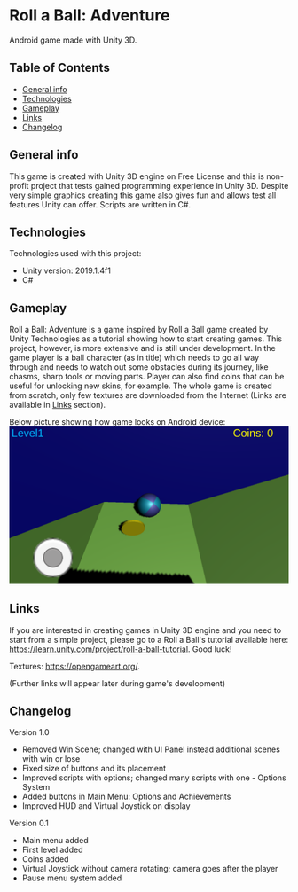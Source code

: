 # Roll a Ball: Adventure

Android game made with Unity 3D.

## Table of Contents
* [General info](#general-info)
* [Technologies](#technologies)
* [Gameplay](#gameplay)
* [Links](#links)
* [Changelog](#changelog)

## General info 

This game is created with Unity 3D engine on Free License and this is non-profit project that tests gained programming experience in Unity 3D. Despite very simple graphics creating this game also gives fun and allows test all features Unity can offer. Scripts are written in C#.

## Technologies

Technologies used with this project:
* Unity version: 2019.1.4f1
* C#

## Gameplay

Roll a Ball: Adventure is a game inspired by Roll a Ball game created by Unity Technologies as a tutorial showing how to start creating games. This project, however, is more extensive and is still under development. In the game player is a ball character (as in title) which needs to go all way through and needs to watch out some obstacles during its journey, like chasms, sharp tools or moving parts. Player can also find coins that can be useful for unlocking new skins, for example. The whole game is created from scratch, only few textures are downloaded from the Internet (Links are available in [Links](#links) section).

Below picture showing how game looks on Android device:
![Roll Example](./images/rollaball.png)

## Links

If you are interested in creating games in Unity 3D engine and you need to start from a simple project, please go to a Roll a Ball's tutorial available here: https://learn.unity.com/project/roll-a-ball-tutorial. Good luck!

Textures: https://opengameart.org/.

(Further links will appear later during game's development)

## Changelog

Version 1.0
* Removed Win Scene; changed with UI Panel instead additional scenes with win or lose
* Fixed size of buttons and its placement
* Improved scripts with options; changed many scripts with one - Options System
* Added buttons in Main Menu: Options and Achievements
* Improved HUD and Virtual Joystick on display

Version 0.1
* Main menu added
* First level added
* Coins added
* Virtual Joystick without camera rotating; camera goes after the player
* Pause menu system added
